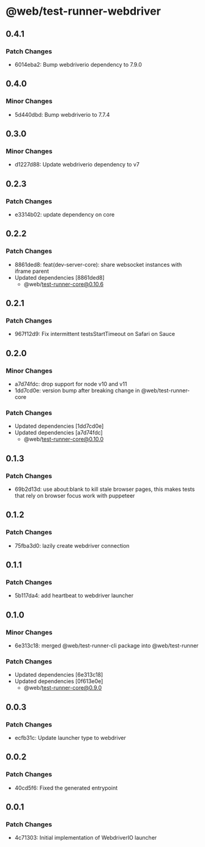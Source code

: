 # @web/test-runner-webdriver

## 0.4.1

### Patch Changes

- 6014eba2: Bump webdriverio dependency to 7.9.0

## 0.4.0

### Minor Changes

- 5d440dbd: Bump webdriverio to 7.7.4

## 0.3.0

### Minor Changes

- d1227d88: Update webdriverio dependency to v7

## 0.2.3

### Patch Changes

- e3314b02: update dependency on core

## 0.2.2

### Patch Changes

- 8861ded8: feat(dev-server-core): share websocket instances with iframe parent
- Updated dependencies [8861ded8]
  - @web/test-runner-core@0.10.6

## 0.2.1

### Patch Changes

- 967f12d9: Fix intermittent testsStartTimeout on Safari on Sauce

## 0.2.0

### Minor Changes

- a7d74fdc: drop support for node v10 and v11
- 1dd7cd0e: version bump after breaking change in @web/test-runner-core

### Patch Changes

- Updated dependencies [1dd7cd0e]
- Updated dependencies [a7d74fdc]
  - @web/test-runner-core@0.10.0

## 0.1.3

### Patch Changes

- 69b2d13d: use about:blank to kill stale browser pages, this makes tests that rely on browser focus work with puppeteer

## 0.1.2

### Patch Changes

- 75fba3d0: lazily create webdriver connection

## 0.1.1

### Patch Changes

- 5b117da4: add heartbeat to webdriver launcher

## 0.1.0

### Minor Changes

- 6e313c18: merged @web/test-runner-cli package into @web/test-runner

### Patch Changes

- Updated dependencies [6e313c18]
- Updated dependencies [0f613e0e]
  - @web/test-runner-core@0.9.0

## 0.0.3

### Patch Changes

- ecfb31c: Update launcher type to webdriver

## 0.0.2

### Patch Changes

- 40cd5f6: Fixed the generated entrypoint

## 0.0.1

### Patch Changes

- 4c71303: Initial implementation of WebdriverIO launcher
